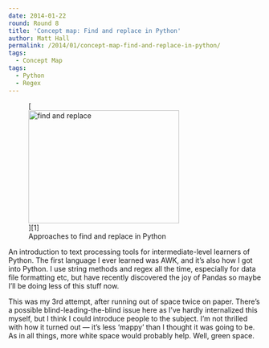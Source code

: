 ```yaml
---
date: 2014-01-22
round: Round 8
title: 'Concept map: Find and replace in Python'
author: Matt Hall
permalink: /2014/01/concept-map-find-and-replace-in-python/
tags:
  - Concept Map
tags:
  - Python
  - Regex
---
```

<figure id="attachment_5606" style="width: 300px;" class="wp-caption alignnone">[<img class="size-medium wp-image-5606" alt="find and replace" src="/software-carpentry-training-website/uploads/2014/01/Find_and_replace_in_Python-300x225.jpg" width="300" height="225" />][1]<figcaption class="wp-caption-text">Approaches to find and replace in Python</figcaption></figure> 
An introduction to text processing tools for intermediate-level learners of Python. The first language I ever learned was AWK, and it&#8217;s also how I got into Python. I use string methods and regex all the time, especially for data file formatting etc, but have recently discovered the joy of Pandas so maybe I&#8217;ll be doing less of this stuff now.

This was my 3rd attempt, after running out of space twice on paper. There&#8217;s a possible blind-leading-the-blind issue here as I&#8217;ve hardly internalized this myself, but I think I could introduce people to the subject. I&#8217;m not thrilled with how it turned out — it&#8217;s less &#8216;mappy&#8217; than I thought it was going to be. As in all things, more white space would probably help. Well, green space.

 [1]: /software-carpentry-training-website/uploads/2014/01/Find_and_replace_in_Python.jpg
